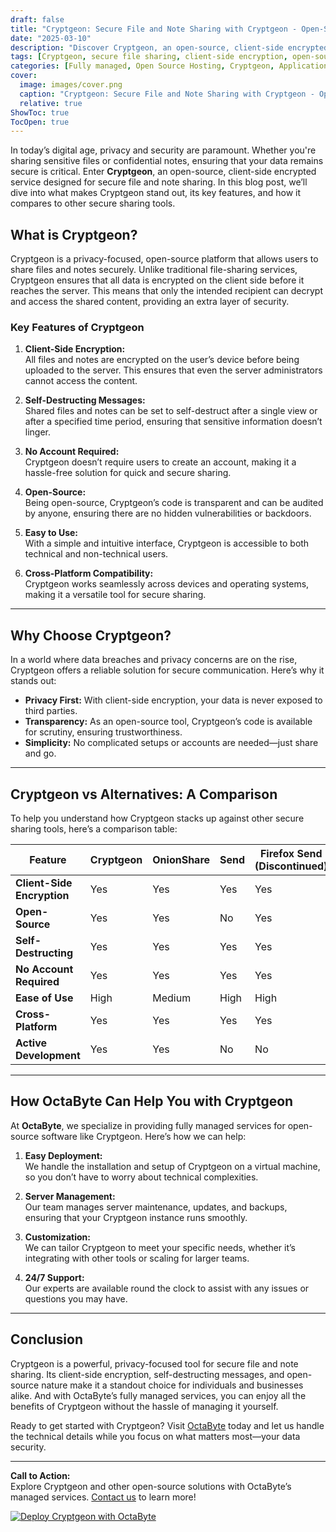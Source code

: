 ```yaml
---
draft: false
title: "Cryptgeon: Secure File and Note Sharing with Cryptgeon - Open-Source, Client-Side Encrypted Service"
date: "2025-03-10"
description: "Discover Cryptgeon, an open-source, client-side encrypted service for secure file and note sharing. Learn how Cryptgeon ensures privacy, its key features, and how it compares to other secure sharing tools."
tags: [Cryptgeon, secure file sharing, client-side encryption, open-source software, secure note sharing, privacy-focused tools, Cryptgeon vs alternatives, managed open-source services, OctaByte]
categories: [Fully managed, Open Source Hosting, Cryptgeon, Applications, Note Taking]
cover:
  image: images/cover.png
  caption: "Cryptgeon: Secure File and Note Sharing with Cryptgeon - Open-Source, Client-Side Encrypted Service"
  relative: true
ShowToc: true
TocOpen: true
---
```



In today’s digital age, privacy and security are paramount. Whether you're sharing sensitive files or confidential notes, ensuring that your data remains secure is critical. Enter **Cryptgeon**, an open-source, client-side encrypted service designed for secure file and note sharing. In this blog post, we’ll dive into what makes Cryptgeon stand out, its key features, and how it compares to other secure sharing tools.

## What is Cryptgeon?

Cryptgeon is a privacy-focused, open-source platform that allows users to share files and notes securely. Unlike traditional file-sharing services, Cryptgeon ensures that all data is encrypted on the client side before it reaches the server. This means that only the intended recipient can decrypt and access the shared content, providing an extra layer of security.

### Key Features of Cryptgeon

1. **Client-Side Encryption:**  
   All files and notes are encrypted on the user’s device before being uploaded to the server. This ensures that even the server administrators cannot access the content.

2. **Self-Destructing Messages:**  
   Shared files and notes can be set to self-destruct after a single view or after a specified time period, ensuring that sensitive information doesn’t linger.

3. **No Account Required:**  
   Cryptgeon doesn’t require users to create an account, making it a hassle-free solution for quick and secure sharing.

4. **Open-Source:**  
   Being open-source, Cryptgeon’s code is transparent and can be audited by anyone, ensuring there are no hidden vulnerabilities or backdoors.

5. **Easy to Use:**  
   With a simple and intuitive interface, Cryptgeon is accessible to both technical and non-technical users.

6. **Cross-Platform Compatibility:**  
   Cryptgeon works seamlessly across devices and operating systems, making it a versatile tool for secure sharing.

---

## Why Choose Cryptgeon?

In a world where data breaches and privacy concerns are on the rise, Cryptgeon offers a reliable solution for secure communication. Here’s why it stands out:

- **Privacy First:** With client-side encryption, your data is never exposed to third parties.
- **Transparency:** As an open-source tool, Cryptgeon’s code is available for scrutiny, ensuring trustworthiness.
- **Simplicity:** No complicated setups or accounts are needed—just share and go.

---

## Cryptgeon vs Alternatives: A Comparison

To help you understand how Cryptgeon stacks up against other secure sharing tools, here’s a comparison table:

| Feature                | Cryptgeon               | OnionShare             | Send                   | Firefox Send (Discontinued) |
|------------------------|-------------------------|------------------------|------------------------|-----------------------------|
| **Client-Side Encryption** | Yes                    | Yes                    | Yes                    | Yes                         |
| **Open-Source**        | Yes                    | Yes                    | No                     | Yes                         |
| **Self-Destructing**   | Yes                    | Yes                    | Yes                    | Yes                         |
| **No Account Required**| Yes                    | Yes                    | Yes                    | Yes                         |
| **Ease of Use**        | High                   | Medium                 | High                   | High                        |
| **Cross-Platform**     | Yes                    | Yes                    | Yes                    | Yes                         |
| **Active Development** | Yes                    | Yes                    | No                     | No                          |

---

## How OctaByte Can Help You with Cryptgeon

At **OctaByte**, we specialize in providing fully managed services for open-source software like Cryptgeon. Here’s how we can help:

1. **Easy Deployment:**  
   We handle the installation and setup of Cryptgeon on a virtual machine, so you don’t have to worry about technical complexities.

2. **Server Management:**  
   Our team manages server maintenance, updates, and backups, ensuring that your Cryptgeon instance runs smoothly.

3. **Customization:**  
   We can tailor Cryptgeon to meet your specific needs, whether it’s integrating with other tools or scaling for larger teams.

4. **24/7 Support:**  
   Our experts are available round the clock to assist with any issues or questions you may have.

---

## Conclusion

Cryptgeon is a powerful, privacy-focused tool for secure file and note sharing. Its client-side encryption, self-destructing messages, and open-source nature make it a standout choice for individuals and businesses alike. And with OctaByte’s fully managed services, you can enjoy all the benefits of Cryptgeon without the hassle of managing it yourself.

Ready to get started with Cryptgeon? Visit [OctaByte](https://octabyte.io) today and let us handle the technical details while you focus on what matters most—your data security.

---

**Call to Action:**  
Explore Cryptgeon and other open-source solutions with OctaByte’s managed services. [Contact us](https://octabyte.io/contact) to learn more!

[![Deploy Cryptgeon with OctaByte](/images/deploy-on-octabyte.png)](https://octabyte.io/fully-managed-open-source-services/applications/note-taking/cryptgeon)